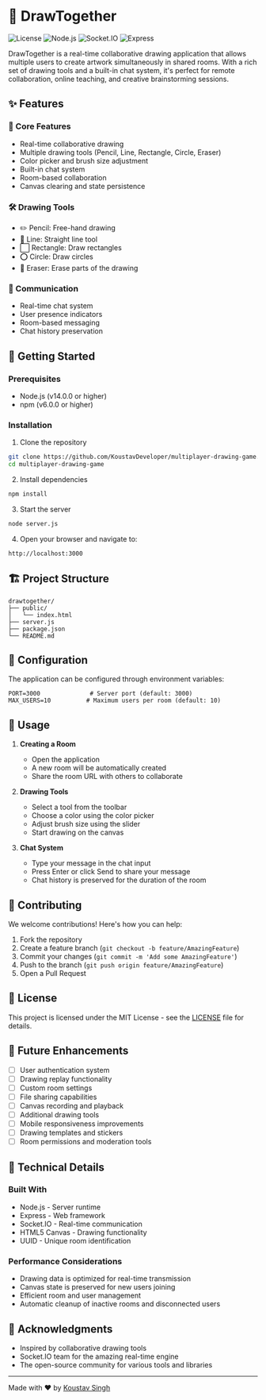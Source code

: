 # 🎨 DrawTogether

![License](https://img.shields.io/badge/license-MIT-blue.svg)
![Node.js](https://img.shields.io/badge/node-%3E%3D%2014.0.0-brightgreen)
![Socket.IO](https://img.shields.io/badge/socket.io-v4.x-yellow)
![Express](https://img.shields.io/badge/express-v4.x-purple)

DrawTogether is a real-time collaborative drawing application that allows multiple users to create artwork simultaneously in shared rooms. With a rich set of drawing tools and a built-in chat system, it's perfect for remote collaboration, online teaching, and creative brainstorming sessions.

## ✨ Features

### 🎯 Core Features
- Real-time collaborative drawing
- Multiple drawing tools (Pencil, Line, Rectangle, Circle, Eraser)
- Color picker and brush size adjustment
- Built-in chat system
- Room-based collaboration
- Canvas clearing and state persistence

### 🛠️ Drawing Tools
- ✏️ Pencil: Free-hand drawing
- 📏 Line: Straight line tool
- ⬜ Rectangle: Draw rectangles
- ⭕ Circle: Draw circles
- 🧹 Eraser: Erase parts of the drawing

### 💬 Communication
- Real-time chat system
- User presence indicators
- Room-based messaging
- Chat history preservation

## 🚀 Getting Started

### Prerequisites
- Node.js (v14.0.0 or higher)
- npm (v6.0.0 or higher)

### Installation

1. Clone the repository
```bash
git clone https://github.com/KoustavDeveloper/multiplayer-drawing-game.git
cd multiplayer-drawing-game
```

2. Install dependencies
```bash
npm install
```

3. Start the server
```bash
node server.js
```

4. Open your browser and navigate to:
```
http://localhost:3000
```

## 🏗️ Project Structure

```
drawtogether/
├── public/
│   └── index.html
├── server.js
├── package.json
└── README.md
```

## 🔧 Configuration

The application can be configured through environment variables:

```env
PORT=3000              # Server port (default: 3000)
MAX_USERS=10          # Maximum users per room (default: 10)
```

## 🌟 Usage

1. **Creating a Room**
   - Open the application
   - A new room will be automatically created
   - Share the room URL with others to collaborate

2. **Drawing Tools**
   - Select a tool from the toolbar
   - Choose a color using the color picker
   - Adjust brush size using the slider
   - Start drawing on the canvas

3. **Chat System**
   - Type your message in the chat input
   - Press Enter or click Send to share your message
   - Chat history is preserved for the duration of the room

## 🤝 Contributing

We welcome contributions! Here's how you can help:

1. Fork the repository
2. Create a feature branch (`git checkout -b feature/AmazingFeature`)
3. Commit your changes (`git commit -m 'Add some AmazingFeature'`)
4. Push to the branch (`git push origin feature/AmazingFeature`)
5. Open a Pull Request

## 📝 License

This project is licensed under the MIT License - see the [LICENSE](LICENSE) file for details.

## 🔮 Future Enhancements

- [ ] User authentication system
- [ ] Drawing replay functionality
- [ ] Custom room settings
- [ ] File sharing capabilities
- [ ] Canvas recording and playback
- [ ] Additional drawing tools
- [ ] Mobile responsiveness improvements
- [ ] Drawing templates and stickers
- [ ] Room permissions and moderation tools

## 🎯 Technical Details

### Built With
- Node.js - Server runtime
- Express - Web framework
- Socket.IO - Real-time communication
- HTML5 Canvas - Drawing functionality
- UUID - Unique room identification

### Performance Considerations
- Drawing data is optimized for real-time transmission
- Canvas state is preserved for new users joining
- Efficient room and user management
- Automatic cleanup of inactive rooms and disconnected users


## 🙏 Acknowledgments

- Inspired by collaborative drawing tools
- Socket.IO team for the amazing real-time engine
- The open-source community for various tools and libraries

---
Made with ❤️ by [Koustav Singh](https://github.com/KoustavDeveloper/)